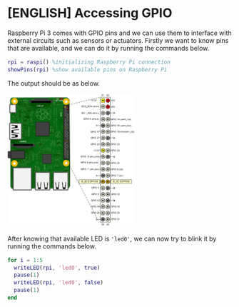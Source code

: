 # [ENGLISH] Accessing GPIO
Raspberry Pi 3 comes with GPIO pins and we can use them to interface with external circuits such as sensors or actuators. Firstly we want to know pins that are available, and we can do it by running the commands below.

```matlab
rpi = raspi() %initializing Raspberry Pi connection
showPins(rpi) %show available pins on Raspberry Pi
```

The output should be as below.

<img src="/images/pins.jpg" height="300">

After knowing that available LED is ```'led0'```, we can now try to blink it by running the commands below.

```matlab
for i = 1:5
  writeLED(rpi, 'led0', true)
  pause(1)
  writeLED(rpi, 'led0', false)
  pause(1)
end
```
